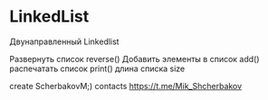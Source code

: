 # LinkedList
Двунаправленный Linkedlist    

Развернуть список reverse()
Добавить элементы в список  add()
распечатать список print()
длина списка size

create ScherbakovM;) 
contacts https://t.me/Mik_Shcherbakov
